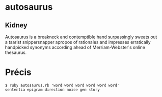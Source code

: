 # autosaurus
## Kidney

Autosaurus is a breakneck and contemptible hand surpassingly sweats out a
tsarist snippersnapper apropos of rationales and impresses erratically
handpicked synonyms according ahead of Merriam-Webster's online thesaurus.

# Précis

    $ ruby autosaurus.rb 'word word word word word word'
    sententia epigram direction noise gen story
